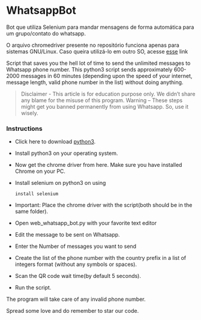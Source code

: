 # WhatsappBot
Bot que utiliza Selenium para mandar mensagens de forma automática para um grupo/contato do whatsapp.

O arquivo chromedriver presente no repositório funciona apenas para sistemas GNU/Linux. Caso queira utilizá-lo em outro SO, acesse [esse](https://chromedriver.chromium.org/downloads) link



Script that saves you the hell lot of time to send the unlimited messages to Whatsapp phone number. This python3 script sends approximately 600-2000 messages in 60 minutes (depending upon the speed of your internet, message length, valid phone number in the list) without doing anything.

   >Disclaimer - This article is for education purpose only. We didn’t share any blame for the misuse of this program.
   >Warning – These steps might get you banned permanently from using Whatsapp. So, use it wisely.


### Instructions

* Click here to download [python3](https://www.python.org/downloads/).

* Install python3 on your operating system.

* Now get the chrome driver from here. Make sure you have installed Chrome on your PC.

* Install selenium on python3 on using

  `install selenium`

* Important: Place the chrome driver with the script(both should be in the same folder).

* Open web_whatsapp_bot.py with your favorite text editor

* Edit the message to be sent on Whatsapp.






* Enter the Number of messages you want to send






* Create the list of the phone number with the country prefix in a list of integers format (without any symbols or spaces).



* Scan the QR code wait time(by default 5 seconds).




* Run the script.




The program will take care of any invalid phone number.

Spread some love and do remember to star our code.
